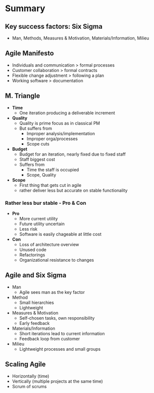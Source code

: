 # Summary

## Key success factors: Six Sigma
- Man, Methods, Measures & Motivation, Materials/Information, Milieu

## Agile Manifesto
- Individuals and communication > formal processes
- Customer collaboration > formal contracts
- Flexible change adjustment > following a plan
- Working software > documentation 

## M. Triangle
- **Time** 
	- One iteration producing a deliverable increment
- **Quality** 
	- Quality is prime focus as in classical PM 
	- But suffers from 
		- Improper analysis/implementation
		- Improper orga/processes
		- Scope cuts 
- **Budget**
	- Budget for an iteration, nearly fixed due to fixed staff
	- Staff biggest cost 
	- Suffers from
		- Time the staff is occupied 
		- Scope, Quality 
- **Scope**
	- First thing that gets cut in agile 
	- rather deliver less but accurate on stable functionality 

### Rather less bur stable - Pro & Con
- **Pro**
	- More current utility 
	- Future utility uncertain 
	- Less risk
	- Software is easily chageable at little  cost 
- **Con**
	- Loss of architecture overview
	- Unused code
	- Refactorings 
	- Organizational resistance to changes 

## Agile and Six Sigma 
- Man
	- Agile sees man as the key factor
- Method
	- Small hierarchies 
	- Lightweight
- Measures & Motivation 
	- Self-chosen tasks, own responsibility  
	- Early feedback
- Materials/Information
	- Short iterations lead to current information 
	- Feedback loop from customer 
- Milieu
	- Lightweight processes and small groups 

## Scaling Agile 
- Horizontally (time)
- Vertically (multiple projects at the same time)
- Scrum of scrums 